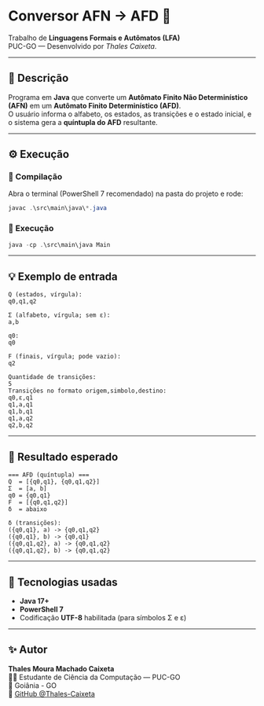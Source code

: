 # Conversor AFN → AFD 🧠

Trabalho de **Linguagens Formais e Autômatos (LFA)**  
PUC-GO — Desenvolvido por *Thales Caixeta*.

---

## 📖 Descrição

Programa em **Java** que converte um **Autômato Finito Não Determinístico (AFN)** em um **Autômato Finito Determinístico (AFD)**.  
O usuário informa o alfabeto, os estados, as transições e o estado inicial, e o sistema gera a **quíntupla do AFD** resultante.

---

## ⚙️ Execução

### 🧩 Compilação
Abra o terminal (PowerShell 7 recomendado) na pasta do projeto e rode:

```powershell
javac .\src\main\java\*.java
```

### 🚀 Execução
```powershell
java -cp .\src\main\java Main
```

---

## 💡 Exemplo de entrada

```
Q (estados, vírgula):
q0,q1,q2

Σ (alfabeto, vírgula; sem ε):
a,b

q0:
q0

F (finais, vírgula; pode vazio):
q2

Quantidade de transições:
5
Transições no formato origem,simbolo,destino:
q0,ε,q1
q1,a,q1
q1,b,q1
q1,a,q2
q2,b,q2
```

---

## 📄 Resultado esperado

```
=== AFD (quíntupla) ===
Q  = [{q0,q1}, {q0,q1,q2}]
Σ  = [a, b]
q0 = {q0,q1}
F  = [{q0,q1,q2}]
δ  = abaixo

δ (transições):
({q0,q1}, a) -> {q0,q1,q2}
({q0,q1}, b) -> {q0,q1}
({q0,q1,q2}, a) -> {q0,q1,q2}
({q0,q1,q2}, b) -> {q0,q1,q2}
```

---

## 🧠 Tecnologias usadas
- **Java 17+**
- **PowerShell 7**
- Codificação **UTF-8** habilitada (para símbolos Σ e ε)

---

## ✨ Autor
**Thales Moura Machado Caixeta**  
👨‍💻 Estudante de Ciência da Computação — PUC-GO  
📍 Goiânia - GO  
🔗 [GitHub @Thales-Caixeta](https://github.com/Thales-Caixeta)

